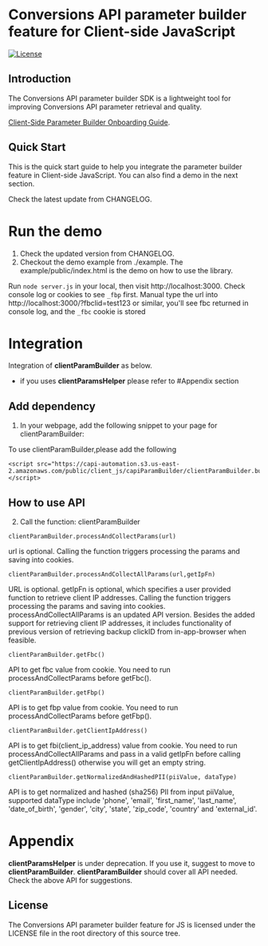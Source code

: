 # Conversions API parameter builder feature for Client-side JavaScript

[![License](https://img.shields.io/badge/license-Facebook%20Platform-blue.svg?style=flat-square)](https://github.com/facebook/capi-param-builder/blob/main/client_js/LICENSE)

## Introduction

The Conversions API parameter builder SDK is a lightweight tool for improving
Conversions API parameter retrieval and quality.

[Client-Side Parameter Builder Onboarding Guide](https://developers.facebook.com/docs/marketing-api/conversions-api/parameter-builder-feature-library/client-side-onboarding).

## Quick Start

This is the quick start guide to help you integrate the parameter builder feature in Client-side JavaScript.
You can also find a demo in the next section.

Check the latest update from CHANGELOG.

# Run the demo

1. Check the updated version from CHANGELOG.
2. Checkout the demo example from ./example. The example/public/index.html is the demo on how to use the library.

Run `node server.js` in your local, then visit http://localhost:3000. Check console log or cookies to see `_fbp` first.
Manual type the url into http://localhost:3000/?fbclid=test123 or similar, you'll see fbc returned in console log, and the `_fbc` cookie is stored

# Integration

Integration of **clientParamBuilder** as below.

- if you uses **clientParamsHelper** please refer to #Appendix section

## Add dependency

1. In your webpage, add the following snippet to your page for clientParamBuilder:

To use clientParamBuilder,please add the following

```
<script src="https://capi-automation.s3.us-east-2.amazonaws.com/public/client_js/capiParamBuilder/clientParamBuilder.bundle.js"></script>
```

## How to use API

2. Call the function: clientParamBuilder

```
clientParamBuilder.processAndCollectParams(url)
```

url is optional. Calling the function triggers processing the params and saving into cookies.

```
clientParamBuilder.processAndCollectAllParams(url,getIpFn)
```

URL is optional. getIpFn is optional, which specifies a user provided function to retrieve client IP addresses. Calling the function triggers processing the params and saving into cookies. processAndCollectAllParams is an updated API version. Besides the added support for retrieving client IP addresses, it includes functionality of previous version of retrieving backup clickID from in-app-browser when feasible.

```
clientParamBuilder.getFbc()
```

API to get fbc value from cookie. You need to run processAndCollectParams before getFbc().

```
clientParamBuilder.getFbp()
```

API is to get fbp value from cookie. You need to run processAndCollectParams before getFbp().

```
clientParamBuilder.getClientIpAddress()
```

API is to get fbi(client_ip_address) value from cookie. You need to run processAndCollectAllParams and pass in a valid getIpFn before calling getClientIpAddress() otherwise you will get an empty string.

```
clientParamBuilder.getNormalizedAndHashedPII(piiValue, dataType)
```

API is to get normalized and hashed (sha256) PII from input piiValue, supported dataType include 'phone', 'email', 'first_name', 'last_name', 'date_of_birth', 'gender', 'city', 'state', 'zip_code', 'country' and 'external_id'.

# Appendix

**clientParamsHelper** is under deprecation. If you use it, suggest to move to **clientParamBuilder**. **clientParamBuilder** should cover all API needed. Check the above API for suggestions.

## License

The Conversions API parameter builder feature for JS is licensed under the LICENSE file in the root directory of this source tree.
